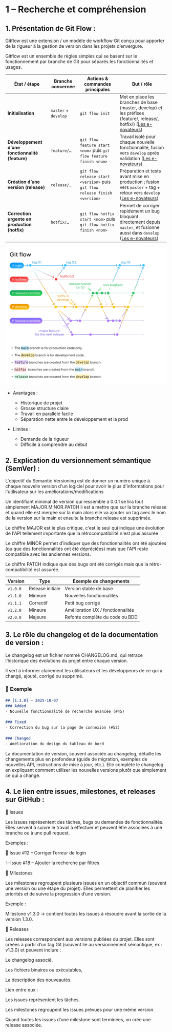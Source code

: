 # 1 – Recherche et compréhension
## 1. Présentation de Git Flow :

Gitflow est une extension / un modèle de workflow Git conçu pour apporter de la rigueur à la gestion de version dans les projets d’envergure.

Gitflow est un ensemble de règles simples qui se basent sur le fonctionnement par branche de Git pour séparés les fonctionnalités et usages.

| État / étape                                     | Branche concernée       | Actions & commandes principales                                             | But / rôle                                                                                                                                                                                                                                                                               |
| ------------------------------------------------ | ----------------------- | --------------------------------------------------------------------------- | ---------------------------------------------------------------------------------------------------------------------------------------------------------------------------------------------------------------------------------------------------------------------------------------- |
| **Initialisation**                               | `master` + `develop`    | `git flow init`                                                             | Met en place les branches de base (master, develop) et les préfixes (feature/, release/, hotfix/) ([Les e-novateurs](https://les-enovateurs.com/gitflow-workflow-git-incontournableprojets-de-qualite "Gitflow – Le workflow Git incontournable pour des projets de qualité"))           |
| **Développement d’une fonctionnalité (feature)** | `feature/…`             | `git flow feature start <nom>` puis `git flow feature finish <nom>`         | Travail isolé pour chaque nouvelle fonctionnalité, fusion vers `develop` après validation ([Les e-novateurs](https://les-enovateurs.com/gitflow-workflow-git-incontournableprojets-de-qualite "Gitflow – Le workflow Git incontournable pour des projets de qualité"))                   |
| **Création d’une version (release)**             | `release/…`             | `git flow release start <version>` puis `git flow release finish <version>` | Préparation et tests avant mise en production ; fusion vers `master` + tag + retour vers `develop` ([Les e-novateurs](https://les-enovateurs.com/gitflow-workflow-git-incontournableprojets-de-qualite "Gitflow – Le workflow Git incontournable pour des projets de qualité"))          |
| **Correction urgente en production (hotfix)**    | `hotfix/…`              | `git flow hotfix start <nom>` puis `git flow hotfix finish <nom>`           | Permet de corriger rapidement un bug bloquant directement depuis `master`, et fusionne aussi dans `develop` ([Les e-novateurs](https://les-enovateurs.com/gitflow-workflow-git-incontournableprojets-de-qualite "Gitflow – Le workflow Git incontournable pour des projets de qualité")) |


![alt text](image.png)

- Avantages :
	- Historique de projet
	- Grosse structure claire 
	- Travail en parallèle facile
	- Séparation nette entre le développement et la prod

- Limites :
	- Demande de la rigueur
	- Difficile à comprendre au début


## 2. Explication du versionnement sémantique (SemVer) :

L'objectif du Semantic Versioning est de donner un numéro unique à chaque nouvelle version d'un logiciel pour avoir le plus d'informations pour l'utilisateur sur les améliorations/modifications

Un identifiant minimal de version qui ressemble à 0.0.1 se lira tout simplement MAJOR.MINOR.PATCH il est a mettre que sur la branche release et quand elle est mergée sur la main alors elle va ajouter un tag avec le nom de la version sur la main et ensuite la branche release est supprimée.

Le chiffre MAJOR est le plus critique, c'est le seul qui indique une évolution de l'API tellement importante que la rétrocompatibilité n'est plus assurée

Le chiffre MINOR permet d'indiquer que des fonctionnalités ont été ajoutées (ou que des fonctionnalités ont été dépréciées) mais que l'API reste compatible avec les anciennes versions.

Le chiffre PATCH indique que des bugs ont été corrigés mais que la rétro-compatibilité est assurée.

| Version  | Type                | Exemple de changements            |
| -------- | ------------------- | --------------------------------- |
| `v1.0.0` |  Release initiale | Version stable de base            |
| `v1.1.0` |  Mineure           | Nouvelles fonctionnalités         |
| `v1.1.1` |  Correctif        | Petit bug corrigé                 |
| `v1.2.0` |  Mineure           | Amélioration UX / fonctionnalités |
| `v2.0.0` |  Majeure          | Refonte complète du code ou BDD   |


## 3. Le rôle du changelog et de la documentation de version :

Le changelog est un fichier nommé CHANGELOG.md, qui retrace l’historique des évolutions du projet entre chaque version.

Il sert à informer clairement les utilisateurs et les développeurs de ce qui a changé, ajouté, corrigé ou supprimé.

### 📝 Exemple
```markdown
## [1.3.0] – 2025-10-07
### Added
- Nouvelle fonctionnalité de recherche avancée (#45)

### Fixed
- Correction du bug sur la page de connexion (#52)

### Changed
- Amélioration du design du tableau de bord
```

La documentation de version, souvent associée au changelog, détaille les changements plus en profondeur (guide de migration, exemples de nouvelles API, instructions de mise à jour, etc.).
Elle complète le changelog en expliquant comment utiliser les nouvelles versions plutôt que simplement ce qui a changé.

## 4. Le lien entre issues, milestones, et releases sur GitHub :

🔹 Issues

Les issues représentent des tâches, bugs ou demandes de fonctionnalités.
Elles servent à suivre le travail à effectuer et peuvent être associées à une branche ou à une pull request.

Exemples :

🐞 Issue #12 – Corriger l’erreur de login

✨ Issue #18 – Ajouter la recherche par filtres

🔹 Milestones

Les milestones regroupent plusieurs issues en un objectif commun (souvent une version ou une étape du projet).
Elles permettent de planifier les priorités et de suivre la progression d’une version.

Exemple :

Milestone v1.3.0 → contient toutes les issues à résoudre avant la sortie de la version 1.3.0.

🔹 Releases

Les releases correspondent aux versions publiées du projet.
Elles sont créées à partir d’un tag Git (souvent lié au versionnement sémantique, ex : v1.3.0) et peuvent inclure :

Le changelog associé,

Les fichiers binaires ou exécutables,

La description des nouveautés.


Lien entre eux :

Les issues représentent les tâches.

Les milestones regroupent les issues prévues pour une même version.

Quand toutes les issues d’une milestone sont terminées, on crée une release associée.
